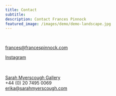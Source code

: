 ```yaml
---
title: Contact
subtitle: 
description: Contact Frances Pinnock
featured_image: /images/demo/demo-landscape.jpg
---
```

<br />
 

 
frances@francespinnock.com  

[Instagram](https://www.instagram.com/francespinnock/)
<br />  
<br />


[Sarah Myerscough Gallery](https://www.sarahmyerscough.com/)  
+44 (0) 20 7495 0069  
erika@sarahmyerscough.com


 






